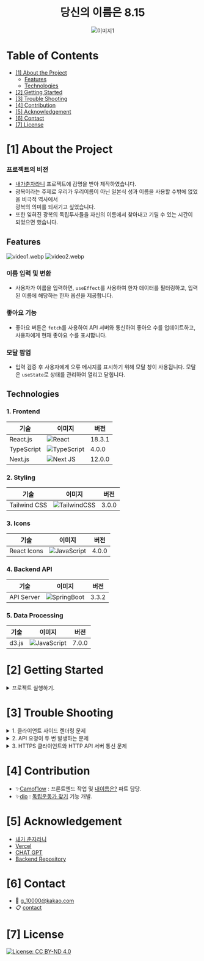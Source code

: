 <h1 style="text-align: center;"> 당신의 이름은 8.15 </h1>
<p style="text-align: center;">
   <img src="img1.png" alt="이미지1" style=": center; max-width: 100%; height: auto;" />
</p>

# Table of Contents

- [[1] About the Project](#1-about-the-project)
    - [Features](#features)
    - [Technologies](#technologies)
- [[2] Getting Started](#2-getting-started)
- [[3] Trouble Shooting](#3-trouble-shooting)
- [[4] Contribution](#4-contribution)
- [[5] Acknowledgement](#5-acknowledgement)
- [[6] Contact](#6-contact)
- [[7] License](#7-license)

# [1] About the Project

### 프로젝트의 비전

- [내가춘자라니](https://chunja.vercel.app/) 프로젝트에 감명을 받아 제작하였습니다.
- 광복이라는 주제로 우리가 우리이름이 아닌 일본식 성과 이름을 사용할 수밖에 없었을 비극적 역사에서 <br />광복의 의미를 되새기고 싶었습니다.
- 또한 잊혀진 광복의 독립투사들을 자신의 이름에서 찾아내고 기릴 수 있는 시간이 되었으면 했습니다.

## Features

![video1.webp](video1.webp) ![video2.webp](video2.webp)

### 이름 입력 및 변환

- 사용자가 이름을 입력하면, `useEffect`를 사용하여 한자 데이터를 필터링하고, 입력된 이름에 해당하는 한자 옵션을 제공합니다.

### 좋아요 기능

- 좋아요 버튼은 `fetch`를 사용하여 API 서버와 통신하여 좋아요 수를 업데이트하고, 사용자에게 현재 좋아요 수를 표시합니다.

### 모달 팝업

- 입력 검증 후 사용자에게 오류 메시지를 표시하기 위해 모달 창이 사용됩니다. 모달은 `useState`로 상태를 관리하여 열리고 닫힙니다.

## Technologies

### 1. Frontend

| 기술         | 이미지                                                                                                                      | 버전     |
|------------|--------------------------------------------------------------------------------------------------------------------------|--------|
| React.js   | ![React](https://img.shields.io/badge/react-%2320232a.svg?style=for-the-badge&logo=react&logoColor=%2361DAFB)            | 18.3.1 |
| TypeScript | ![TypeScript](https://img.shields.io/badge/typescript-%23007ACC.svg?style=for-the-badge&logo=typescript&logoColor=white) | 4.0.0  |
| Next.js    | ![Next JS](https://img.shields.io/badge/Next-black?style=for-the-badge&logo=next.js&logoColor=white)                     | 12.0.0 |

### 2. Styling

| 기술           | 이미지                                                                                                                          | 버전    |
|--------------|------------------------------------------------------------------------------------------------------------------------------|-------|
| Tailwind CSS | ![TailwindCSS](https://img.shields.io/badge/tailwindcss-%2338B2AC.svg?style=for-the-badge&logo=tailwind-css&logoColor=white) | 3.0.0 |

### 3. Icons

| 기술          | 이미지                                                                                                                          | 버전    |
|-------------|------------------------------------------------------------------------------------------------------------------------------|-------|
| React Icons | ![JavaScript](https://img.shields.io/badge/javascript-%23323330.svg?style=for-the-badge&logo=javascript&logoColor=%23F7DF1E) | 4.0.0 |

### 4. Backend API

| 기술         | 이미지                                                                                                               | 버전    |
|------------|-------------------------------------------------------------------------------------------------------------------|-------|
| API Server | ![SpringBoot](https://img.shields.io/badge/springboot-6DB33F?style=for-the-badge&logo=springboot&logoColor=white) | 3.3.2 |

### 5. Data Processing

| 기술    | 이미지                                                                                                                          | 버전    |
|-------|------------------------------------------------------------------------------------------------------------------------------|-------|
| d3.js | ![JavaScript](https://img.shields.io/badge/javascript-%23323330.svg?style=for-the-badge&logo=javascript&logoColor=%23F7DF1E) | 7.0.0 |

# [2] Getting Started

<details>
  <summary>프로젝트 실행하기.</summary>

1. **프로젝트 클론**: 이 레포지토리를 클론합니다.
    ```bash
    git clone https://github.com/yourusername/your-repo.git
    cd your-repo
    ```

2. **의존성 설치**: 다음 명령어로 프로젝트에 필요한 패키지를 설치합니다.
    ```bash
    npm install
    ```
   또는
    ```bash
    yarn install
    ```

3. **환경 변수 설정**: 프로젝트의 루트 디렉토리에 `.env.local` 파일을 생성하고 다음과 같이 환경 변수를 설정합니다.
    ```plaintext
    BE_API_URL=http://your-api-url/api/v1
    BE_BASE_URL=http://your-api-url
    ```

4. **프로덕션 빌드**: 프로덕션 빌드를 생성합니다.
    ```bash
    npm run build
    ```
   또는
    ```bash
    yarn build
    ```

5. **프로덕션 서버 실행**:
    ```bash
    npm start
    ```
   또는
    ```bash
    yarn start
    ```

</details>

# [3] Trouble Shooting

<details>
  <summary> 1. 클라이언트 사이드 렌더링 문제 </summary>

**발생한 문제:**

클라이언트 사이드에서만 동작해야 하는 컴포넌트가 서버 사이드에서 렌더링되면서 오류가 발생했습니다. 브라우저 전용 API나 상태 관리 로직이 포함된 컴포넌트가 서버 사이드에서 렌더링되면서 문제를 일으켰습니다.

**해결 방법:**

해결책으로 `"use client"` 지시어를 사용하여 컴포넌트를 클라이언트 사이드에서만 렌더링하도록 강제했습니다. 이를 통해 서버 사이드 렌더링 과정에서 발생할 수 있는 문제를 방지할 수 있었습니다.

```typescript
"use client"; // 클라이언트 사이드 렌더링을 강제하는 지시어

import React, { useState } from 'react';

const ClientSideComponent = () => {
  const [count, setCount] = useState(0);
  return (
    <div>
      <button onClick={() => setCount(count + 1)}>Click me</button>
      <p>Count: {count}</p>
    </div>
  );
};

export default ClientSideComponent;
```

</details>


<details>
  <summary> 2. API 요청이 두 번 발생하는 문제 </summary>
   
   **발생한 문제:**
   useEffect 훅을 사용하여 API 요청을 처리할 때, React StrictMode에서 개발 모드에서 두 번 렌더링되는 문제로 인해 <br/>
   API 요청이 두 번 발생했습니다.
   
   **해결 방법:**
   React.StrictMode가 개발 모드에서 추가로 렌더링을 트리거하는 것을 인지하고, 실제 배포 환경에서는 단일 요청이 발생하도록 설계하였습니다.  <br/>
   이를 통해 개발 모드에서는 요청이 두 번 발생하더라도 실제 배포 환경에서는 문제가 발생하지 않도록 했습니다.
   
   ```typescript
  useEffect(() => {
   const fetchData = async () => {
      try {
         const response = await fetch('/api/data');
         const result = await response.json();
         setData(result);
      } catch (error) {
         console.error('Failed to fetch data', error);
      }
   };

   fetchData();
}, []); // 빈 의존성 배열로 인해 컴포넌트 마운트 시에만 호출됨


export default ClientSideComponent;
   ```
</details>

<details>
  <summary> 3. HTTPS 클라이언트와 HTTP API 서버 통신 문제 </summary>

**발생한 문제:**
HTTPS 클라이언트에서 HTTP API 서버와의 통신이 보안상의 이유로 차단되었습니다. 이는 HTTPS와 HTTP 간의 혼합된 콘텐츠 문제로 인해 발생했습니다.
**해결 방법:**
next.config.js 파일에서 rewrites 기능을 사용하여 HTTPS 클라이언트 요청을 HTTPS API 서버로 리디렉션하였습니다. 이를 통해 모든 통신을 HTTPS로 통일시켜 보안 문제를 해결했습니다.

   ```typescript
// next.config.js

module.exports = {
   async rewrites() {
      return [
         {
            source: '/api/:path*',
            destination: 'https://your-api-url/api/:path*', // API 서버 URL을 HTTPS로 설정
         },
      ];
   },
};

   ```
</details>


# [4] Contribution

- ✨[Camof1ow](https://github.com/Camof1ow) : 프론트엔드 작업 및 [내이름은?](https://yourname815.vercel.app/myname) 파트 담당.
- ✨[dlo](https://github.com/Kang-YongHo) : [독립운동가 찾기](https://yourname815.vercel.app/activist) 기능 개발.

# [5] Acknowledgement

- [내가 춘자라니](https://chunja.vercel.app/)
- [Vercel](https://vercel.com/)
- [CHAT GPT](https://chatgpt.com/)
- [Backend Repository](https://github.com/Camof1ow/symmetrical-umbrella)

# [6] Contact

- 📧 g_10000@kakao.com
- 📋 [contact](https://camof1ow.github.io/#three)

# [7] License

[![License: CC BY-ND 4.0](https://licensebuttons.net/l/by-nd/4.0/80x15.png)](https://creativecommons.org/licenses/by-nd/4.0/)

